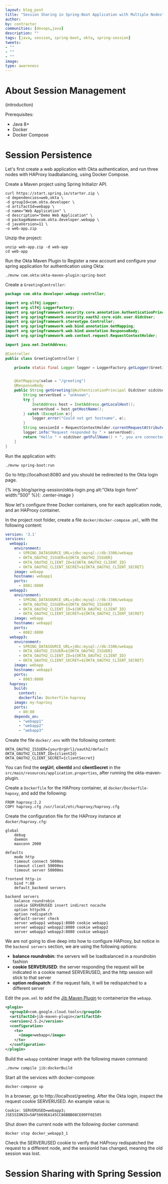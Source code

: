 ```yaml
---
layout: blog_post
title: "Session Sharing in Spring-Boot Application with Multiple Nodes"
author:
by: contractor
communities: [devops,java]
description: ""
tags: [java, session, spring-boot, okta, spring-session]
tweets:
- ""
- ""
- ""
image:
type: awareness
---
```


# About Session Management
(introduction)

Prerequisites:
- Java 8+
- Docker
- Docker Compose

# Session Persistence

Let's first create a web application with Okta authentication, and run three nodes with HAProxy loadbalancing, using Docker Compose.


Create a Maven project using Spring Initializr API.

```shell
curl https://start.spring.io/starter.zip \
-d dependencies=web,okta \
-d groupId=com.okta.developer \
-d artifactId=webapp \
-d name="Web Application" \
-d description="Demo Web Application" \
-d packageName=com.okta.developer.webapp \
-d javaVersion=11 \
-o web-app.zip
```

Unzip the project:
```shell
unzip web-app.zip -d web-app
cd web-app
```

Run the Okta Maven Plugin to Register a new account and configure your spring application for authentication using Okta:
```shell
./mvnw com.okta:okta-maven-plugin:spring-boot
```

Create a `GreetingController`:

```java
package com.okta.developer.webapp.controller;

import org.slf4j.Logger;
import org.slf4j.LoggerFactory;
import org.springframework.security.core.annotation.AuthenticationPrincipal;
import org.springframework.security.oauth2.core.oidc.user.OidcUser;
import org.springframework.stereotype.Controller;
import org.springframework.web.bind.annotation.GetMapping;
import org.springframework.web.bind.annotation.ResponseBody;
import org.springframework.web.context.request.RequestContextHolder;

import java.net.InetAddress;

@Controller
public class GreetingController {

    private static final Logger logger = LoggerFactory.getLogger(GreetingController.class);


    @GetMapping(value = "/greeting")
    @ResponseBody
    public String getGreeting(@AuthenticationPrincipal OidcUser oidcUser) {
        String serverUsed = "unknown";
        try {
            InetAddress host = InetAddress.getLocalHost();
            serverUsed = host.getHostName();
        } catch (Exception e){
            logger.error("Could not get hostname", e);
        }
        String sessionId = RequestContextHolder.currentRequestAttributes().getSessionId();
        logger.info("Request responded by " + serverUsed);
        return "Hello " + oidcUser.getFullName() + ", you are connected to " + serverUsed + ", with sessionId " + sessionId;
    }
}
```

Run the application with:

```shell
./mvnw spring-boot:run
```

Go to http://localhost:8080 and you should be redirected to the Okta login page.

{% img blog/spring-session/okta-login.png alt:"Okta login form" width:"500" %}{: .center-image }

Now let's configure three Docker containers, one for each application node, and an HAProxy container.

In the project root folder, create a file `docker/docker-compose.yml`, with the following content:

```yml
version: '3.1'
services:
  webapp1:
    environment:
      - SPRING_DATASOURCE_URL=jdbc:mysql://db:3306/webapp
      - OKTA_OAUTH2_ISSUER=${OKTA_OAUTH2_ISSUER}
      - OKTA_OAUTH2_CLIENT_ID=${OKTA_OAUTH2_CLIENT_ID}
      - OKTA_OAUTH2_CLIENT_SECRET=${OKTA_OAUTH2_CLIENT_SECRET}
    image: webapp
    hostname: webapp1
    ports:
      - 8081:8080
  webapp2:
    environment:
      - SPRING_DATASOURCE_URL=jdbc:mysql://db:3306/webapp
      - OKTA_OAUTH2_ISSUER=${OKTA_OAUTH2_ISSUER}
      - OKTA_OAUTH2_CLIENT_ID=${OKTA_OAUTH2_CLIENT_ID}
      - OKTA_OAUTH2_CLIENT_SECRET=${OKTA_OAUTH2_CLIENT_SECRET}
    image: webapp
    hostname: webapp2
    ports:
      - 8082:8080
  webapp3:
    environment:
      - SPRING_DATASOURCE_URL=jdbc:mysql://db:3306/webapp
      - OKTA_OAUTH2_ISSUER=${OKTA_OAUTH2_ISSUER}
      - OKTA_OAUTH2_CLIENT_ID=${OKTA_OAUTH2_CLIENT_ID}
      - OKTA_OAUTH2_CLIENT_SECRET=${OKTA_OAUTH2_CLIENT_SECRET}
    image: webapp
    hostname: webapp3
    ports:
      - 8083:8080
  haproxy:
    build:
      context: .
      dockerfile: Dockerfile-haproxy
    image: my-haproxy
    ports:
      - 80:80
    depends_on:
      - "webapp1"
      - "webapp2"
      - "webapp3"
```

Create the file `docker/.env` with the following content:
```shell
OKTA_OAUTH2_ISSUER={yourOrgUrl}/oauth2/default
OKTA_OAUTH2_CLIENT_ID={clientId}
OKTA_OAUTH2_CLIENT_SECRET={clientSecret}
```
You can find the **orgUrl**, **clientId** and **clientSecret** in the `src/main/resources/application.properties`, after running the okta-maven-plugin.

Create a `Dockerfile` for the HAProxy container, at `docker/Dockerfile-hapoxy`, and add the following:

```
FROM haproxy:2.2
COPY haproxy.cfg /usr/local/etc/haproxy/haproxy.cfg
```

Create the configuration file for the HAProxy instance at `docker/haproxy.cfg`:

```
global
    debug
    daemon
    maxconn 2000

defaults
    mode http
    timeout connect 5000ms
    timeout client 50000ms
    timeout server 50000ms

frontend http-in
    bind *:80
    default_backend servers

backend servers
    balance roundrobin
    cookie SERVERUSED insert indirect nocache
    option httpchk /
    option redispatch
    default-server check
    server webapp1 webapp1:8080 cookie webapp1
    server webapp2 webapp2:8080 cookie webapp2
    server webapp3 webapp3:8080 cookie webapp3
```
We are not going to dive deep into how to configure HAProxy, but notice in the `backend servers` section, we are using the following options:

- **balance roundrobin**: the servers will be loadbalanced in a roundrobin fashion
- **cookie SERVERUSED**: the server responding the request will be indicated in a cookie named SERVERUSED, and the http session will stick to that server
- **option redispatch**: if the request fails, it will be redispatched to a different server


Edit the `pom.xml` to add the [Jib Maven Plugin](https://github.com/GoogleContainerTools/jib/tree/master/jib-maven-plugin) to containerize the `webapp`.

```xml
<plugin>
  <groupId>com.google.cloud.tools</groupId>
  <artifactId>jib-maven-plugin</artifactId>
  <version>2.5.2</version>
  <configuration>
    <to>
      <image>webapp</image>
    </to>
  </configuration>
</plugin>

```

Build the `webapp` container image with the following maven command:
```shell
./mvnw compile jib:dockerBuild
```

Start all the services with docker-compose:

```shell
docker-compose up
```

In a browser, go to http://localhost/greeting. After the Okta login, inspect the request cookie SERVERUSED. An example value is:

```
Cookie: SERVERUSED=webapp3; JSESSIONID=5AF5669EA145CC86BBB08CE09FF6E505
```
Shut down the current node with the following docker command:
```shell
docker stop docker_webapp3_1
```

Check the SERVERUSED cookie to verify that HAProxy redispatched the request to a different node, and the sessionId has changed, meaning the old session was lost.


# Session Sharing with Spring Session
